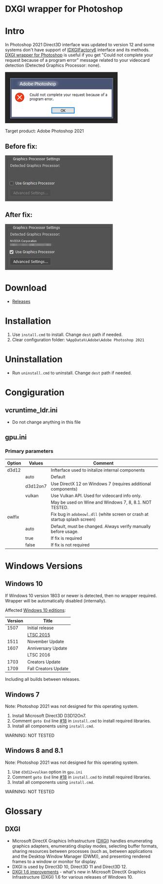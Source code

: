 # DXGI wrapper for Photoshop

# Intro

In Photoshop 2021 Direct3D interface was updated to version 12 and some systems don't have support of [IDXGIFactory6](https://docs.microsoft.com/en-us/windows/win32/api/dxgi1_6/nn-dxgi1_6-idxgifactory6) interface and its methods.
[DXGI wrapper for Photoshop](https://github.com/NGLEmp/ps-dxgi-wrapper) is useful if you get "Could not complete your request because of a program error" message related to your videocard detection (Detected Graphics Processor: none).

![](img/error.png)

Target product: Adobe Photoshop 2021

## Before fix:

![](img/before.png)

## After fix:

![](img/after.png)

# Download

- [Releases](https://github.com/NGLEmp/ps-dxgi-wrapper/releases)

# Installation

1. Use `install.cmd` to install. Change `dest` path if needed.
2. Clear configuration folder: `%AppData%\Adobe\Adobe Photoshop 2021`

# Uninstallation

- Run `uninstall.cmd` to uninstall. Change `dest` path if needed.

# Congiguration

## vcruntime_ldr.ini

- Do not change anything in this file

## gpu.ini

### Primary parameters

| Option	| Values	| Comment	|
|-----		|------		|---------|
|d3d12		|		|Infterface used to initalize internal components
|		|auto		|Default
|		|d3d12on7	|Use DirectX 12 on Windows 7 (requires additional components)
|		|vulkan		|Use Vulkan API. Used for videocard info only.
|		|		|May be used on Wine and Windows 7, 8, 8.1. NOT TESTED.
|owlfix		|		|Fix bug in `adobeowl.dll` (white screen or crash at startup splash screen)
|		|auto		|Default, must be changed. Always verify manually before usage.
|		|true		|If fix is required
|		|false		|If fix is not required

# Windows Versions

## Windows 10

If Windows 10 version 1803 or newer is detected, then no wrapper required. Wrapper will be automatically disabled (internally).

Affected [Windows 10 editions](https://en.wikipedia.org/wiki/Windows_10_editions):

| Version	| Title	|
|----	|------|
|1507	|Initial release
|	|[LTSC 2015](https://docs.microsoft.com/en-us/windows/whats-new/ltsc/)
|1511	|November Update
|1607	|Anniversary Update
|	|LTSC 2016
|1703	|Creators Update
|1709	|Fall Creators Update

Including all builds between releases.


## Windows 7

Note: Photoshop 2021 was not designed for this operating system.

1. Install Microsoft Direct3D D3D12On7.
2. Comment `goto End` line [#18](install.cmd#L18) in `install.cmd` to install required libraries.
3. Install all components using `install.cmd`.

WARNING: NOT TESTED

## Windows 8 and 8.1

Note: Photoshop 2021 was not designed for this operating system.

1. Use `d3d12=vulkan` option in `gpu.ini`
2. Comment `goto End` line [#18](install.cmd#L18) in `install.cmd` to install required libraries.
3. Install all components using `install.cmd`.

WARNING: NOT TESTED

# Glossary

## DXGI

- Microsoft DirectX Graphics Infrastructure ([DXGI](https://docs.microsoft.com/en-us/windows/win32/direct3ddxgi/dx-graphics-dxgi)) handles enumerating graphics adapters, enumerating display modes, selecting buffer formats, sharing resources between processes (such as, between applications and the Desktop Window Manager (DWM)), and presenting rendered frames to a window or monitor for display.
- DXGI is used by Direct3D 10, Direct3D 11 and Direct3D 12.
- [DXGI 1.6 improvements](https://docs.microsoft.com/en-us/windows/win32/direct3ddxgi/dxgi-1-6-improvements) - what's new in Microsoft DirectX Graphics Infrastructure (DXGI) 1.6 for various releases of Windows 10.
